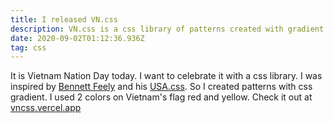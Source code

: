 ```yaml
---
title: I released VN.css
description: VN.css is a css library of patterns created with gradient
date: 2020-09-02T01:12:36.936Z
tag: css
---
```

It is Vietnam Nation Day today. I want to celebrate it with a css library. I was inspired by [Bennett Feely](https://bennettfeely.com/) and his [USA.css](https://bennettfeely.com/usacss/). So I created patterns with css gradient. I used 2 colors on Vietnam's flag red and yellow. Check it out at [vncss.vercel.app](https://vncss.vercel.app/)
